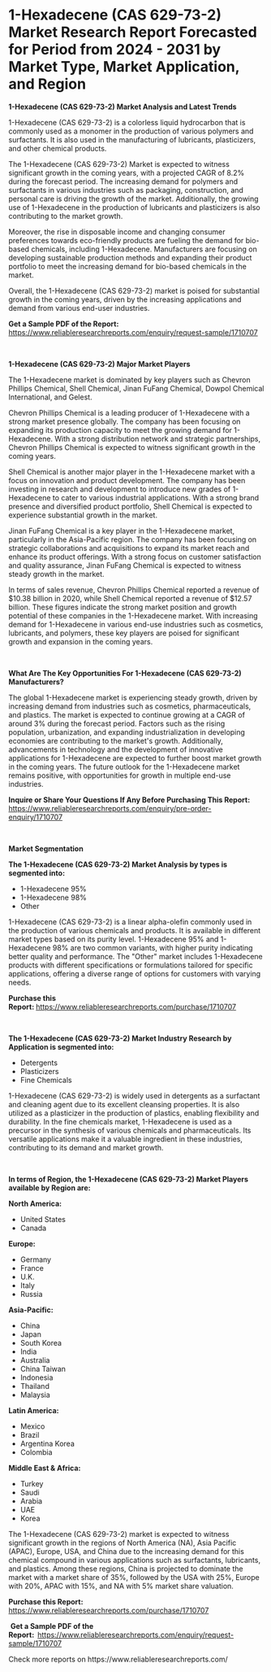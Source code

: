 <p><h1>1-Hexadecene (CAS 629-73-2) Market Research Report Forecasted for Period from 2024 -  2031 by Market Type, Market Application, and Region</h1></p><p><strong>1-Hexadecene (CAS 629-73-2) Market Analysis and Latest Trends</strong></p>
<p><p>1-Hexadecene (CAS 629-73-2) is a colorless liquid hydrocarbon that is commonly used as a monomer in the production of various polymers and surfactants. It is also used in the manufacturing of lubricants, plasticizers, and other chemical products.</p><p>The 1-Hexadecene (CAS 629-73-2) Market is expected to witness significant growth in the coming years, with a projected CAGR of 8.2% during the forecast period. The increasing demand for polymers and surfactants in various industries such as packaging, construction, and personal care is driving the growth of the market. Additionally, the growing use of 1-Hexadecene in the production of lubricants and plasticizers is also contributing to the market growth.</p><p>Moreover, the rise in disposable income and changing consumer preferences towards eco-friendly products are fueling the demand for bio-based chemicals, including 1-Hexadecene. Manufacturers are focusing on developing sustainable production methods and expanding their product portfolio to meet the increasing demand for bio-based chemicals in the market.</p><p>Overall, the 1-Hexadecene (CAS 629-73-2) market is poised for substantial growth in the coming years, driven by the increasing applications and demand from various end-user industries.</p></p>
<p><strong>Get a Sample PDF of the Report:&nbsp;</strong> <a href="https://www.reliableresearchreports.com/enquiry/request-sample/1710707">https://www.reliableresearchreports.com/enquiry/request-sample/1710707</a></p>
<p>&nbsp;</p>
<p><strong>1-Hexadecene (CAS 629-73-2) Major Market Players</strong></p>
<p><p>The 1-Hexadecene market is dominated by key players such as Chevron Phillips Chemical, Shell Chemical, Jinan FuFang Chemical, Dowpol Chemical International, and Gelest. </p><p>Chevron Phillips Chemical is a leading producer of 1-Hexadecene with a strong market presence globally. The company has been focusing on expanding its production capacity to meet the growing demand for 1-Hexadecene. With a strong distribution network and strategic partnerships, Chevron Phillips Chemical is expected to witness significant growth in the coming years.</p><p>Shell Chemical is another major player in the 1-Hexadecene market with a focus on innovation and product development. The company has been investing in research and development to introduce new grades of 1-Hexadecene to cater to various industrial applications. With a strong brand presence and diversified product portfolio, Shell Chemical is expected to experience substantial growth in the market.</p><p>Jinan FuFang Chemical is a key player in the 1-Hexadecene market, particularly in the Asia-Pacific region. The company has been focusing on strategic collaborations and acquisitions to expand its market reach and enhance its product offerings. With a strong focus on customer satisfaction and quality assurance, Jinan FuFang Chemical is expected to witness steady growth in the market.</p><p>In terms of sales revenue, Chevron Phillips Chemical reported a revenue of $10.38 billion in 2020, while Shell Chemical reported a revenue of $12.57 billion. These figures indicate the strong market position and growth potential of these companies in the 1-Hexadecene market. With increasing demand for 1-Hexadecene in various end-use industries such as cosmetics, lubricants, and polymers, these key players are poised for significant growth and expansion in the coming years.</p></p>
<p>&nbsp;</p>
<p><strong>What Are The Key Opportunities For 1-Hexadecene (CAS 629-73-2) Manufacturers?</strong></p>
<p><p>The global 1-Hexadecene market is experiencing steady growth, driven by increasing demand from industries such as cosmetics, pharmaceuticals, and plastics. The market is expected to continue growing at a CAGR of around 3% during the forecast period. Factors such as the rising population, urbanization, and expanding industrialization in developing economies are contributing to the market's growth. Additionally, advancements in technology and the development of innovative applications for 1-Hexadecene are expected to further boost market growth in the coming years. The future outlook for the 1-Hexadecene market remains positive, with opportunities for growth in multiple end-use industries.</p></p>
<p><strong>Inquire or Share Your Questions If Any Before Purchasing This Report:</strong> <a href="https://www.reliableresearchreports.com/enquiry/pre-order-enquiry/1710707">https://www.reliableresearchreports.com/enquiry/pre-order-enquiry/1710707</a></p>
<p>&nbsp;</p>
<p><strong>Market Segmentation</strong></p>
<p><strong>The 1-Hexadecene (CAS 629-73-2) Market Analysis by types is segmented into:</strong></p>
<p><ul><li>1-Hexadecene 95%</li><li>1-Hexadecene 98%</li><li>Other</li></ul></p>
<p><p>1-Hexadecene (CAS 629-73-2) is a linear alpha-olefin commonly used in the production of various chemicals and products. It is available in different market types based on its purity level. 1-Hexadecene 95% and 1-Hexadecene 98% are two common variants, with higher purity indicating better quality and performance. The "Other" market includes 1-Hexadecene products with different specifications or formulations tailored for specific applications, offering a diverse range of options for customers with varying needs.</p></p>
<p><strong>Purchase this Report:&nbsp;</strong><a href="https://www.reliableresearchreports.com/purchase/1710707">https://www.reliableresearchreports.com/purchase/1710707</a></p>
<p>&nbsp;</p>
<p><strong>The 1-Hexadecene (CAS 629-73-2) Market Industry Research by Application is segmented into:</strong></p>
<p><ul><li>Detergents</li><li>Plasticizers</li><li>Fine Chemicals</li></ul></p>
<p><p>1-Hexadecene (CAS 629-73-2) is widely used in detergents as a surfactant and cleaning agent due to its excellent cleansing properties. It is also utilized as a plasticizer in the production of plastics, enabling flexibility and durability. In the fine chemicals market, 1-Hexadecene is used as a precursor in the synthesis of various chemicals and pharmaceuticals. Its versatile applications make it a valuable ingredient in these industries, contributing to its demand and market growth.</p></p>
<p>&nbsp;</p>
<p><strong>In terms of Region, the 1-Hexadecene (CAS 629-73-2) Market Players available by Region are:</strong></p>
<p>
    <p> <strong> North America: </strong>
        <ul>
            <li>United States</li>
            <li>Canada</li>
        </ul>
        </p> 
    <p> <strong> Europe: </strong>
        <ul>
            <li>Germany</li>
            <li>France</li>
            <li>U.K.</li>
            <li>Italy</li>
            <li>Russia</li>
        </ul>
        </p> 
    <p> <strong> Asia-Pacific: </strong>
        <ul>
            <li>China</li>
            <li>Japan</li>
            <li>South Korea</li>
            <li>India</li>
            <li>Australia</li>
            <li>China Taiwan</li>
            <li>Indonesia</li>
            <li>Thailand</li>
            <li>Malaysia</li>
        </ul>
        </p> 
    <p> <strong> Latin America: </strong>
        <ul>
            <li>Mexico</li>
            <li>Brazil</li>
            <li>Argentina Korea</li>
            <li>Colombia</li>
        </ul>
        </p> 
    <p> <strong> Middle East & Africa: </strong>
        <ul>
            <li>Turkey</li>
            <li>Saudi</li>
            <li>Arabia</li>
            <li>UAE</li>
            <li>Korea</li>
        </ul>
    </p>
    </p>
<p><p>The 1-Hexadecene (CAS 629-73-2) market is expected to witness significant growth in the regions of North America (NA), Asia Pacific (APAC), Europe, USA, and China due to the increasing demand for this chemical compound in various applications such as surfactants, lubricants, and plastics. Among these regions, China is projected to dominate the market with a market share of 35%, followed by the USA with 25%, Europe with 20%, APAC with 15%, and NA with 5% market share valuation.</p></p>
<p><strong>Purchase this Report: </strong><a href="https://www.reliableresearchreports.com/purchase/1710707">https://www.reliableresearchreports.com/purchase/1710707</a></p>
<p>&nbsp;<strong>Get a Sample PDF of the Report:&nbsp;&nbsp;</strong><a href="https://www.reliableresearchreports.com/enquiry/request-sample/1710707">https://www.reliableresearchreports.com/enquiry/request-sample/1710707</a></p>
<p><strong></strong></p>
<p>Check more reports on https://www.reliableresearchreports.com/</p>